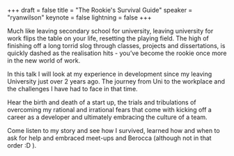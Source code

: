 +++
draft = false
title = "The Rookie's Survival Guide"
speaker = "ryanwilson"
keynote = false
lightning = false
+++

Much like leaving secondary school for university, leaving university for work flips the table on your life, resetting the playing field. The high of finishing off a long torrid slog through classes, projects and dissertations, is quickly dashed as the realisation hits - you’ve become the rookie once more in the new world of work. 

In this talk I will look at my experience in development since my leaving University just over 2 years ago. The journey from Uni to the workplace and the challenges I have had to face in that time.

Hear the birth and death of a start up, the trials and tribulations of overcoming my rational and irrational fears that come with kicking off a career as a developer and ultimately embracing the culture of a team.

Come listen to my story and see how I survived, learned how and when to ask for help and embraced meet-ups and Berocca (although not in that order :D ).